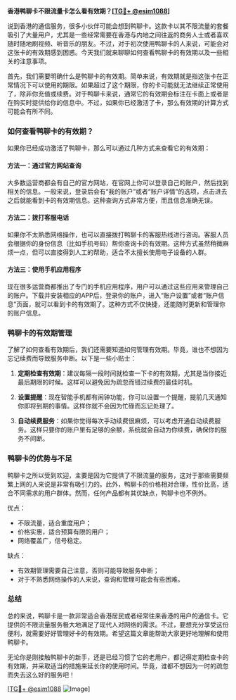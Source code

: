 **香港鸭聊卡不限流量卡怎么看有效期？[[TG💪+ @esim1088](https://t.me/s/esim1088)]**

说到香港的通信服务，很多小伙伴可能会想到鸭聊卡。这款卡以其不限流量的套餐吸引了大量用户，尤其是一些经常需要在香港与内地之间往返的商务人士或者喜欢随时随地刷视频、听音乐的朋友。不过，对于初次使用鸭聊卡的人来说，可能会对这张卡的有效期感到困惑。今天我们就来聊聊如何查看鸭聊卡的有效期以及一些相关的注意事项。

首先，我们需要明确什么是鸭聊卡的有效期。简单来说，有效期就是指这张卡在正常情况下可以使用的期限。如果超过了这个期限，你的卡可能就无法继续正常使用了，除非你充值或续费。对于鸭聊卡来说，通常它的有效期会标注在卡面上或者是在购买时提供给你的信息中。不过，如果你已经激活了卡，那么有效期的计算方式可能会有所不同。

### 如何查看鸭聊卡的有效期？

如果你已经成功激活了鸭聊卡，那么可以通过几种方式来查看它的有效期：

#### 方法一：通过官方网站查询
大多数运营商都会有自己的官方网站，在官网上你可以登录自己的账户，然后找到相关的信息。一般来说，登录后会有“我的账户”或者“账户详情”的选项，点击进去之后就能看到卡的有效期信息。这种查询方式非常方便，而且信息准确无误。

#### 方法二：拨打客服电话
如果你不太熟悉网络操作，也可以直接拨打鸭聊卡的客服热线进行咨询。客服人员会根据你的身份信息（比如手机号码）帮你查询卡的有效期。这种方式虽然稍微麻烦一点，但可以直接得到人工的帮助，适合不太擅长使用电子设备的人群。

#### 方法三：使用手机应用程序
现在很多运营商都推出了专门的手机应用程序，用户可以通过这些应用来管理自己的账户。下载并安装相应的APP后，登录你的账户，进入“账户设置”或者“账户信息”页面，就可以看到卡的有效期了。这种方式不仅快捷，还能随时更新和管理你的账户信息。

### 鸭聊卡的有效期管理

了解了如何查看有效期后，我们还需要知道如何管理有效期。毕竟，谁也不想因为忘记续费而导致服务中断。以下是一些小贴士：

1. **定期检查有效期**：建议每隔一段时间就检查一下卡的有效期，尤其是当你接近最后期限的时候。这样可以避免因为疏忽而错过续费的最佳时机。
   
2. **设置提醒**：现在智能手机都有闹钟功能，你可以设置一个提醒，提前几天通知你即将到期的事情。这样你就不会因为忙碌而忘记处理了。

3. **自动续费服务**：如果你觉得每次手动续费很麻烦，可以考虑开通自动续费服务。这样只要你的账户里有足够的余额，系统就会自动为你续费，确保你的服务不间断。

### 鸭聊卡的优势与不足

鸭聊卡之所以受到欢迎，主要是因为它提供了不限流量的服务，这对于那些需要频繁上网的人来说是非常有吸引力的。此外，鸭聊卡的价格相对合理，性价比高，适合不同需求的用户群体。然而，任何产品都有其优缺点，鸭聊卡也不例外。

优点：
- 不限流量，适合重度用户；
- 价格实惠，适合预算有限的用户；
- 网络覆盖广，信号稳定。

缺点：
- 有效期管理需要自己注意，否则可能导致服务中断；
- 对于不熟悉网络操作的人来说，查询和管理可能会有些困难。

### 总结

总的来说，鸭聊卡是一款非常适合香港居民或者经常往来香港的用户的通信卡。它提供的不限流量服务极大地满足了现代人对网络的需求。不过，要想充分享受这份便利，就需要好好管理好卡的有效期。希望这篇文章能帮助大家更好地理解和使用鸭聊卡。

无论你是刚接触鸭聊卡的新手，还是已经习惯了它的老用户，都记得定期检查卡的有效期，并采取适当的措施来延长你的使用时间。毕竟，谁都不想因为一时的疏忽而失去这么好的服务吧！

[[TG💪+ @esim1088](https://t.me/s/esim1088) ![Image](https://i.postimg.cc/4NQfJmqS/Snipaste-2025-05-13-00-14-12.png)]